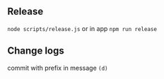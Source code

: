 ## Release
`node scripts/release.js`
or in app `npm run release`

## Change logs
commit with prefix in message `(d)`